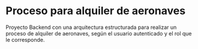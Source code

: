 # Proceso para alquiler de aeronaves

Proyecto Backend con una arquitectura estructurada para realizar un proceso de alquiler de aeronaves, según el usuario autenticado y el rol que le corresponde.
